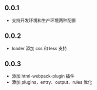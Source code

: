 ## 0.0.1
- 支持开发环境和生产环境两种配置

## 0.0.2
- loader 添加 css 和 less 支持

## 0.0.3
- 添加 html-webpack-plugin 插件
- 添加 plugins，entry、output、rules 优化
